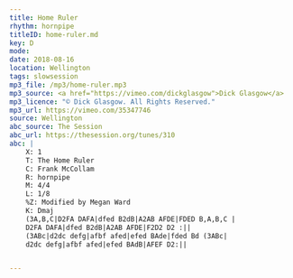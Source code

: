 ```yaml
---
title: Home Ruler
rhythm: hornpipe
titleID: home-ruler.md
key: D
mode:
date: 2018-08-16
location: Wellington
tags: slowsession
mp3_file: /mp3/home-ruler.mp3
mp3_source: <a href="https://vimeo.com/dickglasgow">Dick Glasgow</a>
mp3_licence: "© Dick Glasgow. All Rights Reserved."
mp3_url: https://vimeo.com/35347746
source: Wellington
abc_source: The Session
abc_url: https://thesession.org/tunes/310
abc: |
    X: 1
    T: The Home Ruler
    C: Frank McCollam
    R: hornpipe
    M: 4/4
    L: 1/8
    %Z: Modified by Megan Ward
    K: Dmaj
    (3A,B,C|D2FA DAFA|dfed B2dB|A2AB AFDE|FDED B,A,B,C |
    D2FA DAFA|dfed B2dB|A2AB AFDE|F2D2 D2 :||
    (3ABc|d2dc defg|afbf afed|efed BAde|fded Bd (3ABc|
    d2dc defg|afbf afed|efed BAdB|AFEF D2:||


---
```

